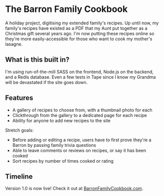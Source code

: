 # The Barron Family Cookbook

A holiday project, digitising my extended family's recipes. Up until now, my family's recipes have existed as a PDF that my Aunt put together as a Christmas gift several years ago. I'm now putting these recipes online so they're more easily-accessible for those who want to cook my mother's lasagne.

## What is this built in?

I'm using run-of-the-mill SASS on the frontend, Node.js on the backend, and a Redis database. Even a few tests in Tape since I know my Grandma will be devastated if the site goes down.

## Features

* A gallery of recipes to choose from, with a thumbnail photo for each
* Clickthrough from the gallery to a dedicated page for each recipe
* Ability for anyone to add new recipes to the site

Stretch goals:
* Before adding or editing a recipe, users have to first prove they're a Barron by passing family trivia questions
* Able to leave comments or reviews on recipes, or say it has been cooked
* Sort recipes by number of times cooked or rating

## Timeline

Version 1.0 is now live! Check it out at [BarronFamilyCookbook.com](www.barronfamilycookbook.com).

